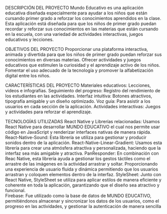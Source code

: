 DESCRIPCIÓN DEL PROYECTO
Mundo Educativo es una aplicación educativa diseñada especialmente para ayudar a los niños que están cursando primer grado a reforzar los conocimientos aprendidos en la clase. Esta aplicación está diseñada para que los niños de primer grado puedan recordar y reforzar sus conocimientos en las materias que están cursando en la escuela, con una variedad de actividades interactivas, juegos educativos y lecciones.

 OBJETIVOS DEL PROYECTO
Proporcionar una plataforma interactiva, animada y divertida para que los niños de primer grado puedan reforzar sus conocimientos en diversas materias.
Ofrecer actividades y juegos educativos que estimulen la curiosidad y el aprendizaje activo de los niños.
Fomentar el uso adecuado de la tecnología y promover la alfabetización digital entre los niños.

 CARACTERÍSTICAS DEL PROYECTO
Materiales educativos: Lecciones, videos e infografías. 
Seguimiento del progreso: Registro del rendimiento de los estudiantes en las actividades.
Interfaz intuitiva: Botones atractivos, tipografía amigable y un diseño optimizado.
Voz guía: Para asistir a los usuarios en cada sección de la aplicación.
Actividades interactivas: Juegos y actividades para reforzar el aprendizaje.

TECNOLOGÍAS UTILIZADAS
React Native y Librerías relacionadas: Usamos React Native para desarrollar MUNDO EDUCATIVO el cual nos permite usar código en JavaScript y renderizar interfaces nativas de manera rápida.
React-Native-Sound: Esta librería se utiliza para gestionar y producir sonidos dentro de la aplicación.
React-Native-Linear-Gradient: Usamos esta librería para crear una atmósfera atractiva y personalizada, haciendo que la interfaz sea más amigable y atractiva. 
PanResponder: En combinación con Reac Native, esta librería ayuda a gestionar los gestos táctiles como el arrastre de las imágenes en la actividad arrastrar y soltar. Proporcionando una experiencia de usuario fluida y dinámica permitiendo que los usuarios arrastran y coloquen elementos dentro de la interfaz.
StyleSheet: Junto con React Native, StyleSheet se utiliza para aplicar estilos de manera eficiente y coherente en toda la aplicación, garantizando que el diseño sea atractivo y funcional.  
Firebase: Fue utilizado como la base de datos de MUNDO EDUCATIVO, permitiéndonos almacenar y sincronizar los datos de los usuarios, como el progreso en las actividades, y gestionar la autenticación de manera sencilla
